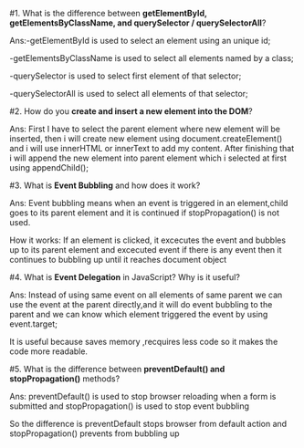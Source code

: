 #1. What is the difference between **getElementById, getElementsByClassName, and querySelector / querySelectorAll**?

Ans:-getElementById is used to select an element using an unique id;

 -getElementsByClassName is used to select all elements named by a class;

 -querySelector is used to select first  element of that selector;

 -querySelectorAll is used to select all elements of that selector;



#2. How do you **create and insert a new element into the DOM**?

Ans: First I have to select the parent element where new element will be inserted,
then i will create new element using document.createElement() and i will use innerHTML or innerText to add my content.
After finishing that i will append the new element into parent element which i selected at first using appendChild();



#3. What is **Event Bubbling** and how does it work?

   Ans: Event bubbling means when an event is triggered in an element,child goes to its parent element and it is continued if stopPropagation() is not used. 

   How it works: If an element is clicked, it excecutes the event and bubbles up to its parent element and excecuted event if there is any event then it continues to bubbling up until it reaches document object 



#4. What is **Event Delegation** in JavaScript? Why is it useful?
    
   Ans: Instead of using same event on all elements of same parent we can use the event at the parent directly,and it will do event bubbling to the parent and we can know which element triggered the event by using event.target;

It is useful because saves memory ,recquires less code so it makes the code more readable.


#5. What is the difference between **preventDefault() and stopPropagation()** methods?    
    
   Ans: preventDefault() is used to stop browser reloading when a form is submitted and
   stopPropagation() is used to stop event bubbling

So the difference is preventDefault stops browser from default action and stopPropagation() prevents from bubbling up


